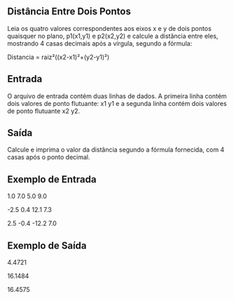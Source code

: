 ## Distância Entre Dois Pontos

Leia os quatro valores correspondentes aos eixos x e y de dois pontos quaisquer no plano, p1(x1,y1) e p2(x2,y2) e calcule a distância entre eles, mostrando 4 casas decimais após a vírgula, segundo a fórmula:

Distancia = raiz²((x2-x1)²+(y2-y1)²)

## Entrada
O arquivo de entrada contém duas linhas de dados. A primeira linha contém dois valores de ponto flutuante: x1 y1 e a segunda linha contém dois valores de ponto flutuante x2 y2.

## Saída
Calcule e imprima o valor da distância segundo a fórmula fornecida, com 4 casas após o ponto decimal.

## Exemplo de Entrada	

1.0 7.0
5.0 9.0

-2.5 0.4
12.1 7.3

2.5 -0.4
-12.2 7.0

## Exemplo de Saída

4.4721

16.1484

16.4575